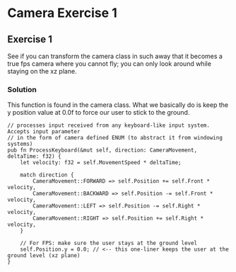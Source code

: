 # Camera Exercise 1

## Exercise 1
See if you can transform the camera class in such away that it becomes a true fps camera
where you cannot fly; you can only look around while staying on the xz plane.

### Solution

This function is found in the camera class. What we basically do is keep 
the y position value at 0.0f to force our user to stick to the ground.

    // processes input received from any keyboard-like input system. Accepts input parameter
    // in the form of camera defined ENUM (to abstract it from windowing systems)
    pub fn ProcessKeyboard(&mut self, direction: CameraMovement, deltaTime: f32) {
        let velocity: f32 = self.MovementSpeed * deltaTime;

        match direction {
            CameraMovement::FORWARD => self.Position += self.Front * velocity,
            CameraMovement::BACKWARD => self.Position -= self.Front * velocity,
            CameraMovement::LEFT => self.Position -= self.Right * velocity,
            CameraMovement::RIGHT => self.Position += self.Right * velocity,
        }

        // For FPS: make sure the user stays at the ground level
        self.Position.y = 0.0; // <-- this one-liner keeps the user at the ground level (xz plane)
    }


